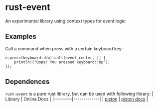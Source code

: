 rust-event
==========

An experimental library using context types for event logic

Examples
--------

Call a command when press with a certain keyboard key:
```
e.press(keyboard::Up).call(event_center, || {
    println!("Oops! You pressed keyboard::Up");
});
```

Dependences
-----------
`rust-event` is a pure rust library, but can be used with following library:
| Library | Online Docs |
|---------|-------------|
| [piston](https://github.com/PistonDevelopers/piston) | [piston docs](http://pistondevelopers.github.io/docs/piston/piston/) |

